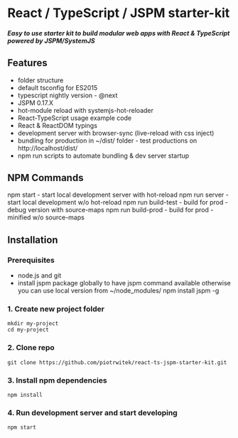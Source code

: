 # React / TypeScript / JSPM starter-kit
##### Easy to use starter kit to build modular web apps with React & TypeScript powered by JSPM/SystemJS

## Features
- folder structure
- default tsconfig for ES2015
- typescript nightly version - @next
- JSPM 0.17.X
- hot-module reload with systemjs-hot-reloader
- React-TypeScript usage example code
- React & ReactDOM typings
- development server with browser-sync (live-reload with css inject)
- bundling for production in ~/dist/ folder - test productions on http://localhost/dist/
- npm run scripts to automate bundling & dev server startup

## NPM Commands
npm start - start local development server with hot-reload
npm run server - start local development w/o hot-reload
npm run build-test - build for prod - debug version with source-maps
npm run build-prod - build for prod - minified w/o source-maps


## Installation

### Prerequisites
- node.js and git
- install jspm package globally to have jspm command available otherwise you can use local version from ~/node_modules/
    npm install jspm -g

### 1. Create new project folder
    mkdir my-project
    cd my-project

### 2. Clone repo
    git clone https://github.com/piotrwitek/react-ts-jspm-starter-kit.git

### 3. Install npm dependencies
    npm install
    
### 4. Run development server and start developing
    npm start
